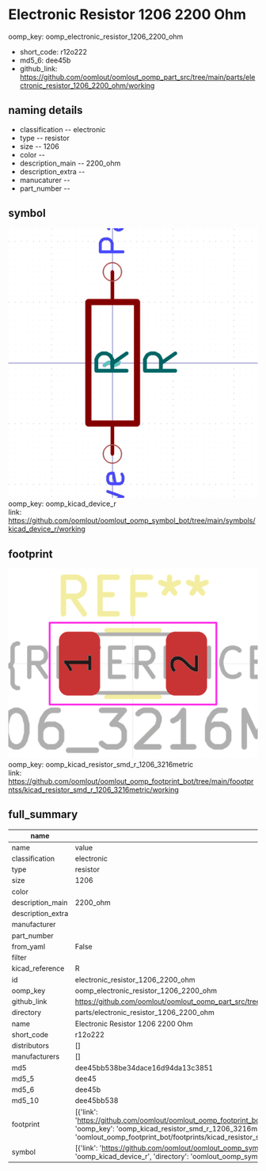 # Electronic Resistor 1206 2200 Ohm
oomp_key: oomp_electronic_resistor_1206_2200_ohm 

  
* short_code: r12o222
* md5_6: dee45b  
* github_link: https://github.com/oomlout/oomlout_oomp_part_src/tree/main/parts/electronic_resistor_1206_2200_ohm/working  
## naming details
* classification -- electronic
* type -- resistor
* size -- 1206
* color -- 
* description_main -- 2200_ohm
* description_extra -- 
* manucaturer -- 
* part_number -- 



## symbol

![](symbol/0/working/working_600.png)  
oomp_key: oomp_kicad_device_r  
link: https://github.com/oomlout/oomlout_oomp_symbol_bot/tree/main/symbols/kicad_device_r/working  

## footprint

![](footprint/0/working/working_600.png)  
oomp_key: oomp_kicad_resistor_smd_r_1206_3216metric  
link: https://github.com/oomlout/oomlout_oomp_footprint_bot/tree/main/foootprntss/kicad_resistor_smd_r_1206_3216metric/working  

## full_summary
| name | value | 
| --- | --- | 
| name | value | 
| classification | electronic | 
| type | resistor | 
| size | 1206 | 
| color |  | 
| description_main | 2200_ohm | 
| description_extra |  | 
| manufacturer |  | 
| part_number |  | 
| from_yaml | False | 
| filter |  | 
| kicad_reference | R | 
| id | electronic_resistor_1206_2200_ohm | 
| oomp_key | oomp_electronic_resistor_1206_2200_ohm | 
| github_link | https://github.com/oomlout/oomlout_oomp_part_src/tree/main/parts/electronic_resistor_1206_2200_ohm/working | 
| directory | parts/electronic_resistor_1206_2200_ohm | 
| name | Electronic Resistor 1206 2200 Ohm | 
| short_code | r12o222 | 
| distributors | [] | 
| manufacturers | [] | 
| md5 | dee45bb538be34dace16d94da13c3851 | 
| md5_5 | dee45 | 
| md5_6 | dee45b | 
| md5_10 | dee45bb538 | 
| footprint | [{'link': 'https://github.com/oomlout/oomlout_oomp_footprint_bot/tree/main/foootprntss/kicad_resistor_smd_r_1206_3216metric', 'oomp_key': 'oomp_kicad_resistor_smd_r_1206_3216metric', 'directory': 'oomlout_oomp_footprint_bot/footprints/kicad_resistor_smd_r_1206_3216metric//working/working.kicad_mod'}] | 
| symbol | [{'link': 'https://github.com/oomlout/oomlout_oomp_symbol_bot/tree/main/symbols/kicad_device_r', 'oomp_key': 'oomp_kicad_device_r', 'directory': 'oomlout_oomp_symbol_bot/symbols/kicad_device_r//working/working.kicad_sym'}] | 
